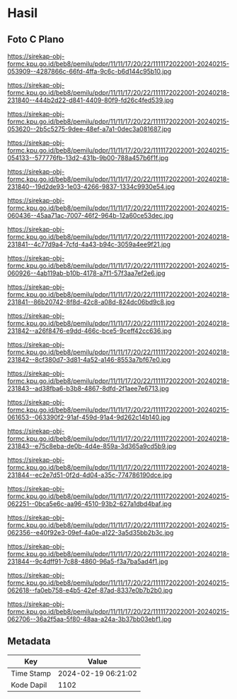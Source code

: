# Hasil

## Foto C Plano

https://sirekap-obj-formc.kpu.go.id/beb8/pemilu/pdpr/11/11/17/20/22/1111172022001-20240215-053909--4287866c-66fd-4ffa-9c6c-b6d144c95b10.jpg

https://sirekap-obj-formc.kpu.go.id/beb8/pemilu/pdpr/11/11/17/20/22/1111172022001-20240218-231840--444b2d22-d841-4409-80f9-fd26c4fed539.jpg

https://sirekap-obj-formc.kpu.go.id/beb8/pemilu/pdpr/11/11/17/20/22/1111172022001-20240215-053620--2b5c5275-9dee-48ef-a7a1-0dec3a081687.jpg

https://sirekap-obj-formc.kpu.go.id/beb8/pemilu/pdpr/11/11/17/20/22/1111172022001-20240215-054133--577776fb-13d2-431b-9b00-788a457b6f1f.jpg

https://sirekap-obj-formc.kpu.go.id/beb8/pemilu/pdpr/11/11/17/20/22/1111172022001-20240218-231840--19d2de93-1e03-4266-9837-1334c9930e54.jpg

https://sirekap-obj-formc.kpu.go.id/beb8/pemilu/pdpr/11/11/17/20/22/1111172022001-20240215-060436--45aa71ac-7007-46f2-964b-12a60ce53dec.jpg

https://sirekap-obj-formc.kpu.go.id/beb8/pemilu/pdpr/11/11/17/20/22/1111172022001-20240218-231841--4c77d9a4-7cfd-4a43-b94c-3059a4ee9f21.jpg

https://sirekap-obj-formc.kpu.go.id/beb8/pemilu/pdpr/11/11/17/20/22/1111172022001-20240215-060926--4ab119ab-b10b-4178-a7f1-57f3aa7ef2e6.jpg

https://sirekap-obj-formc.kpu.go.id/beb8/pemilu/pdpr/11/11/17/20/22/1111172022001-20240218-231841--86b20742-8f8d-42c8-a08d-824dc06bd9c8.jpg

https://sirekap-obj-formc.kpu.go.id/beb8/pemilu/pdpr/11/11/17/20/22/1111172022001-20240218-231842--a26f8476-e9dd-466c-bce5-9ceff42cc636.jpg

https://sirekap-obj-formc.kpu.go.id/beb8/pemilu/pdpr/11/11/17/20/22/1111172022001-20240218-231842--8cf380d7-3d81-4a52-a146-8553a7bf67e0.jpg

https://sirekap-obj-formc.kpu.go.id/beb8/pemilu/pdpr/11/11/17/20/22/1111172022001-20240218-231843--ad38fba6-b3b8-4867-8dfd-2f1aee7e6713.jpg

https://sirekap-obj-formc.kpu.go.id/beb8/pemilu/pdpr/11/11/17/20/22/1111172022001-20240215-061653--063390f2-91af-459d-91a4-9d262c14b140.jpg

https://sirekap-obj-formc.kpu.go.id/beb8/pemilu/pdpr/11/11/17/20/22/1111172022001-20240218-231843--e75c8eba-de0b-4d4e-859a-3d365a9cd5b9.jpg

https://sirekap-obj-formc.kpu.go.id/beb8/pemilu/pdpr/11/11/17/20/22/1111172022001-20240218-231844--ec2e7d51-0f2d-4d04-a35c-774786190dce.jpg

https://sirekap-obj-formc.kpu.go.id/beb8/pemilu/pdpr/11/11/17/20/22/1111172022001-20240215-062251--0bca5e6c-aa96-4510-93b2-627a1dbd4baf.jpg

https://sirekap-obj-formc.kpu.go.id/beb8/pemilu/pdpr/11/11/17/20/22/1111172022001-20240215-062356--e40f92e3-09ef-4a0e-a122-3a5d35bb2b3c.jpg

https://sirekap-obj-formc.kpu.go.id/beb8/pemilu/pdpr/11/11/17/20/22/1111172022001-20240218-231844--9c4dff91-7c88-4860-96a5-f3a7ba5ad4f1.jpg

https://sirekap-obj-formc.kpu.go.id/beb8/pemilu/pdpr/11/11/17/20/22/1111172022001-20240215-062618--fa0eb758-e4b5-42ef-87ad-8337e0b7b2b0.jpg

https://sirekap-obj-formc.kpu.go.id/beb8/pemilu/pdpr/11/11/17/20/22/1111172022001-20240215-062706--36a2f5aa-5f80-48aa-a24a-3b37bb03ebf1.jpg


## Metadata

| Key        | Value               |
| ---------- | ------------------- |
| Time Stamp | 2024-02-19 06:21:02 |
| Kode Dapil | 1102                |



